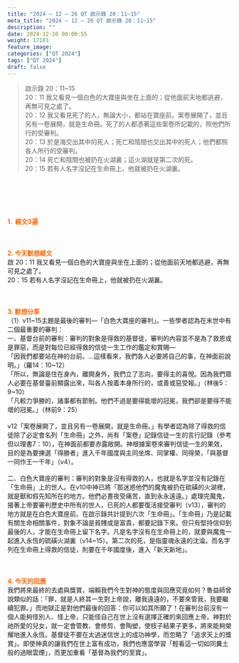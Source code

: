 ```yaml
---
title: "2024 – 12 – 26 QT 啟示錄 20：11~15"
meta_title: "2024 – 12 – 26 QT 啟示錄 20：11~15"
description: ""
date: 2024-12-26 00:00:55
weight: 17181
feature_image: 
categories: ["QT 2024"]
tags: ["QT 2024"]
draft: false
---
```


<blockquote>啟示錄 20：11~15<br />
20：11 我又看見一個白色的大寶座與坐在上面的；從他面前天地都逃避，再無可見之處了。<br />
20：12 我又看見死了的人，無論大小，都站在寶座前。案卷展開了，並且另有一卷展開，就是生命冊。死了的人都憑著這些案卷所記載的，照他們所行的受審判。<br />
20：13 於是海交出其中的死人；死亡和陰間也交出其中的死人；他們都照各人所行的受審判。<br />
20：14 死亡和陰間也被扔在火湖裏；這火湖就是第二次的死。<br />
20：15 若有人名字沒記在生命冊上，他就被扔在火湖裏。</blockquote><br />
&nbsp;<br />
<br />
&nbsp;<br />
<br />
<span style="color: #ff6600;" data-darkreader-inline-color=""><strong>1.  經文3遍</strong></span><br />
<br />
&nbsp;<br />
<br />
<span style="color: #ff6600;" data-darkreader-inline-color=""><strong>2. 今天默想經文<br />
</strong></span>啟 20：11 我又看見一個白色的大寶座與坐在上面的；從他面前天地都逃避，再無可見之處了。<br />
20：15 若有人名字沒記在生命冊上，他就被扔在火湖裏。<br />
<br />
&nbsp;<br />
<br />
<strong><span style="color: #ff6600;" data-darkreader-inline-color="">3. 默想分享<br />
</span></strong>（1）v11~15主題是最後的審判—「白色大寶座的審判」。一些學者認為在末世中有二個最重要的審判：<br />
一、基督台前的審判：審判的對象是得救的基督徒，審判的內容並不是為了救恩或是罪惡，而是對每位已經得救的信徒一生工作的鑑定和賞賜—<br />
「因我們都要站在神的台前。…這樣看來，我們各人必要將自己的事，在神面前說明。」（羅14：10~12）<br />
「所以，無論是住在身內，離開身外，我們立了志向，要得主的喜悅。因為我們眾人必要在基督臺前顯露出來，叫各人按着本身所行的，或善或惡受報。」（林後5：9~10）<br />
「凡較力爭勝的，諸事都有節制。他們不過是要得能壞的冠冕，我們卻是要得不能壞的冠冕。」（林前9：25）<br />
<br />
v12「案卷展開了，並且另有一卷展開，就是生命冊。」有學者認為除了得救的信徒除了必定會名列「生命冊」之外，尚有「案卷」記錄信徒一生的言行記錄（參考但以理書7：10），在神面前都要赤露敞開。神根據案卷來審判信徒一生的果效，目的是為要揀選「得勝者」進入千年國度與主同坐席、同掌權、同得榮，「與基督一同作王一千年」（v4）。<br />
<br />
二、白色大寶座的審判：審判的對象是沒有得救的人，也就是名字並沒有記錄在「生命冊」上的世人。在v10中神已將「那迷惑他們的魔鬼被扔在硫磺的火湖裡，就是獸和假先知所在的地方。他們必晝夜受痛苦，直到永永遠遠。」處理完魔鬼，接著上帝要審判歷史中所有的世人，已死的人都要復活接受審判（v13），審判的地方就是在白色大寶座前。在啟示錄共計提到六次「生命冊」。「生命冊」乃是記載有關生命相關事件，對象不論是貧賤或是富貴，都要記錄下來。但只有堅持信仰到最後的人，才能在生命冊上留下名字。凡是名字沒有在生命冊上的，就要與魔鬼一起進入永恆的硫磺火湖裏（v14~15）。第二次的死，是指靈魂永遠的沈淪。而名字列在生命冊上得救的信徒，則要在千年國度後，進入「新天新地」。<br />
<br />
&nbsp;<br />
<br />
<strong style="font-size: inherit;"><span style="color: #ff6600;" data-darkreader-inline-color="">4. 今天的回應<br />
</span></strong>我們將來最終的去處與獎賞，端賴我們今生對神的態度與回應究竟如何？魯益師曾說類似的話：「罪，就是人終其一生對上帝說，離我遠遠的，不要來管我，我要繼續犯罪。」而地獄正是對他們最後的回答：你可以如其所願了！在審判台前沒有一個人能夠怪別人、怪上帝，只能怪自己在世上沒有選擇正確的來回應上帝。神對於祂所愛的兒女，就一定會管教、會修剪、會陶塑，使枝子結果子更多，將來能夠榮耀地進入永恆。基督徒不要在太過迷信世上的成功神學，而忽略了「追求天上的獎賞」。即使神真的讓我們在世上富有成功，我們也應當學習「輕看這一切如同糞土般的過眼雲煙」，而更加重看「基督為我們的至寶」。<br />
<br />
&nbsp;
        